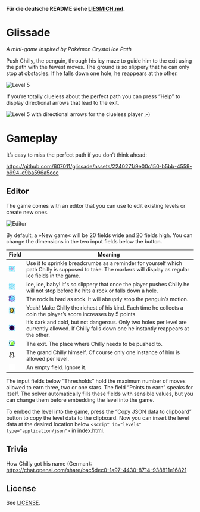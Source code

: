 **Für die deutsche README siehe [LIESMICH.md](LIESMICH.md).**

# Glissade

*A mini-game inspired by Pokémon Crystal Ice Path*

Push Chilly, the penguin, through his icy maze to guide him to the exit using the path with the fewest moves. The ground is so slippery that he can only stop at obstacles. If he falls down one hole, he reappears at the other. 

<img width="472" alt="Level 5" src="https://github.com/607011/glissade/assets/2240271/626dd2d0-bb49-46d2-b8a0-7926ab026978">

If you’re totally clueless about the perfect path you can press “Help” to display directional arrows that lead to the exit.

<img width="471" alt="Level 5 with directional arrows for the clueless player ;-)" src="https://github.com/607011/glissade/assets/2240271/ff17e45e-7ecb-401d-b9ff-ff0dceb0f7d0">


# Gameplay

It’s easy to miss the perfect path if you don’t think ahead:

https://github.com/607011/glissade/assets/2240271/9e00c150-b5bb-4559-b994-e9ba596a5cce

## Editor

The game comes with an editor that you can use to edit existing levels or create new ones.

<img width="703" alt="Editor" src="https://github.com/607011/glissade/assets/2240271/690213fc-63c9-4913-b9c2-9614f63667cf">

By default, a »New game« will be 20 fields wide and 20 fields high. You can change the dimensions in the two input fields below the button.

| Field  | Meaning                                       |
| ------ | --------------------------------------------- |
| ![](_raw/marker.png) | Use it to sprinkle breadcrumbs as a reminder for yourself which path Chilly is supposed to take. The markers will display as regular Ice fields in the game. |
 | ![](_raw/ice.png) | Ice, ice, baby! It's so slippery that once the player pushes Chilly he will not stop before he hits a rock or falls down a hole. |
 | ![](_raw/rock.png) | The rock is hard as rock. It will abruptly stop the penguin’s motion. |
 | ![](_raw/coin.png) | Yeah! Make Chilly the richest of his kind. Each time he collects a coin the player’s score increases by 5 points. |
 | ![](_raw/hole.png) | It’s dark and cold, but not dangerous. Only two holes per level are currently allowed. If Chilly falls down one he instantly reappears at the other. |
| ![](_raw/exit.png) | The exit. The place where Chilly needs to be pushed to. |
| ![](_raw/penguin.png) | The grand Chilly himself. Of course only one instance of him is allowed per level. |
| ![](_raw/empty.png) | An empty field. Ignore it. |

The input fields below “Thresholds” hold the maximum number of moves allowed to earn three, two or one stars. The field “Points to earn” speaks for itself. The solver automatically fills these fields with sensible values, but you can change them before embedding the level into the game.

To embed the level into the game, press the “Copy JSON data to clipboard” button to copy the level data to the clipboard. Now you can insert the level data at the desired location below `<script id="levels" type="application/json">` in [index.html](src/index.html).

## Trivia

How Chilly got his name (German): https://chat.openai.com/share/bac5dec0-1a97-4430-8714-938811e16821 

## License

See [LICENSE](LICENSE).
